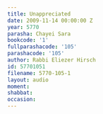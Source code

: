 ```yaml
---
title: Unappreciated
date: 2009-11-14 00:00:00 Z
year: 5770
parasha: Chayei Sara
bookcode: '1'
fullparashacode: '105'
parashacode: '105'
author: Rabbi Eliezer Hirsch
id: 57701051
filename: 5770-105-1
layout: audio
moment: 
shabbat: 
occasion: 
---
```


